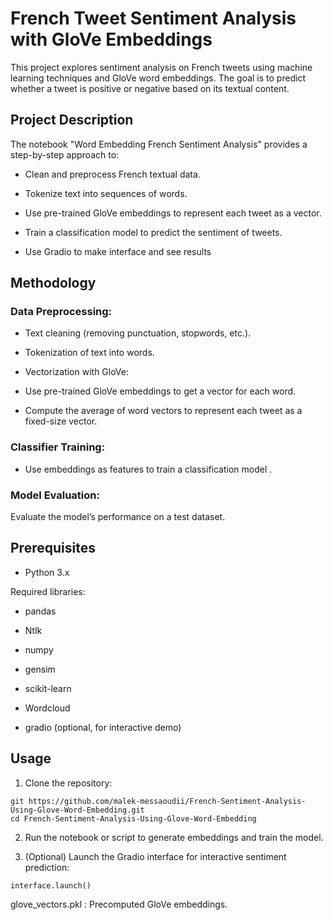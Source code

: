 # French Tweet Sentiment Analysis with GloVe Embeddings

This project explores sentiment analysis on French tweets using machine learning techniques and GloVe word embeddings. The goal is to predict whether a tweet is positive or negative based on its textual content.

## Project Description

The notebook "Word Embedding French Sentiment Analysis" provides a step-by-step approach to:

- Clean and preprocess French textual data.

- Tokenize text into sequences of words.

- Use pre-trained GloVe embeddings to represent each tweet as a vector.

- Train a classification model to predict the sentiment of tweets.

- Use Gradio to make interface and see results

## Methodology

### Data Preprocessing:

- Text cleaning (removing punctuation, stopwords, etc.).

- Tokenization of text into words.

- Vectorization with GloVe:

- Use pre-trained GloVe embeddings to get a vector for each word.

- Compute the average of word vectors to represent each tweet as a fixed-size vector.

### Classifier Training:

- Use embeddings as features to train a classification model .

### Model Evaluation:

Evaluate the model’s performance on a test dataset.

## Prerequisites

- Python 3.x

Required libraries:

- pandas
  
- Ntlk

- numpy

- gensim

- scikit-learn

- Wordcloud

- gradio (optional, for interactive demo)

## Usage

1. Clone the repository:
```
git https://github.com/malek-messaoudii/French-Sentiment-Analysis-Using-Glove-Word-Embedding.git
cd French-Sentiment-Analysis-Using-Glove-Word-Embedding
```

2. Run the notebook or script to generate embeddings and train the model.

3. (Optional) Launch the Gradio interface for interactive sentiment prediction:
````
interface.launch()
````
glove_vectors.pkl : Precomputed GloVe embeddings.
